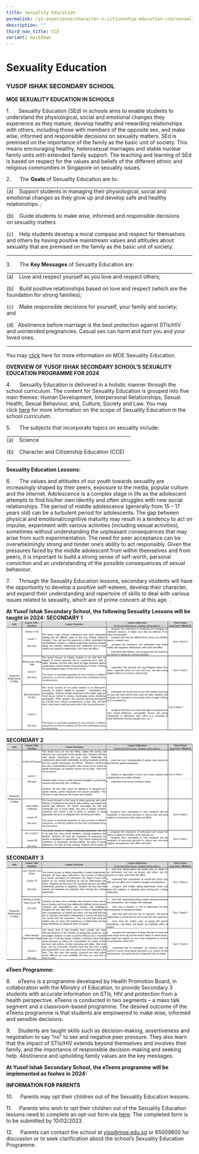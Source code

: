 ```yaml
---
title: Sexuality Education
permalink: /yi-experience/character-n-citizenship-education-cce/sexuality-education/
description: ""
third_nav_title: CCE
variant: markdown
---
```

# **Sexuality Education**

### YUSOF ISHAK SECONDARY SCHOOL

**MOE SEXUALITY EDUCATION IN SCHOOLS**

1.&nbsp; &nbsp; &nbsp;&nbsp;Sexuality Education (SEd) in schools aims to enable students to understand the physiological, social and emotional changes they experience as they mature, develop healthy and rewarding relationships with others, including those with members of the opposite sex, and make wise, informed and responsible decisions on sexuality matters. SEd is premised on the importance of the family as the basic unit of society. This means encouraging healthy, heterosexual marriages and stable nuclear family units with extended family support. The teaching and learning of SEd is based on respect for the values and beliefs of the different ethnic and religious communities in Singapore on sexuality issues. 
  

2.&nbsp; &nbsp; &nbsp; The&nbsp;**Goals**&nbsp;of Sexuality Education are to:

<table class="ives_tab_kosong" style="margin: 0px; outline: 0px; padding: 0px; border-collapse: collapse; border: 1px solid transparent; table-layout: fixed;"><tbody style="margin: 0px; outline: 0px; padding: 0px;"><tr style="margin: 0px; outline: 0px; padding: 0px;"><td style="margin: 0px; outline: 0px; padding: 0px 15px 15px 0px; vertical-align: top;">(a)&nbsp; &nbsp;&nbsp;Support students in managing their physiological, social and emotional changes as they grow up and develop safe and healthy relationships. ;</td></tr><tr style="margin: 0px; outline: 0px; padding: 0px;"><td style="margin: 0px; outline: 0px; padding: 0px 15px 15px 0px; vertical-align: top;">(b)&nbsp; &nbsp;&nbsp;Guide students to make wise, informed and responsible decisions on sexuality matters</td></tr><tr style="margin: 0px; outline: 0px; padding: 0px;"><td style="margin: 0px; outline: 0px; padding: 0px 15px 15px 0px; vertical-align: top;">(c)&nbsp; &nbsp;&nbsp;Help students develop a moral compass and respect for themselves and others by having positive mainstream values and attitudes about sexuality that are premised on the family as the basic unit of society. </td></tr></tbody></table>

3.&nbsp; &nbsp; &nbsp; The&nbsp;**Key Messages**&nbsp;of Sexuality Education are:

<table class="ives_tab_kosong" style="margin: 0px; outline: 0px; padding: 0px; border-collapse: collapse; border: 1px solid transparent; table-layout: fixed;"><tbody style="margin: 0px; outline: 0px; padding: 0px;"><tr style="margin: 0px; outline: 0px; padding: 0px;"><td style="margin: 0px; outline: 0px; padding: 0px 15px 15px 0px; vertical-align: top;">(a)&nbsp; &nbsp;&nbsp;Love and respect yourself as you love and respect others;</td></tr><tr style="margin: 0px; outline: 0px; padding: 0px;"><td style="margin: 0px; outline: 0px; padding: 0px 15px 15px 0px; vertical-align: top;">(b)&nbsp; &nbsp;&nbsp;Build positive relationships based on love and respect (which are the foundation for strong families);</td></tr><tr style="margin: 0px; outline: 0px; padding: 0px;"><td style="margin: 0px; outline: 0px; padding: 0px 15px 15px 0px; vertical-align: top;">(c)&nbsp; &nbsp;&nbsp;Make responsible decisions for yourself, your family and society; and</td></tr><tr style="margin: 0px; outline: 0px; padding: 0px;"><td style="margin: 0px; outline: 0px; padding: 0px 15px 15px 0px; vertical-align: top;">(d)&nbsp; &nbsp;Abstinence before marriage is the best protection against STIs/HIV and unintended pregnancies. Casual sex can harm and hurt you and your loved ones.</td></tr></tbody></table>

You may&nbsp;[click](https://go.gov.sg/moe-sexuality-education)&nbsp;here for more information on MOE Sexuality Education.

  

**OVERVIEW OF YUSOF ISHAK SECONDARY SCHOOL’S SEXUALITY EDUCATION PROGRAMME FOR 2024**

4.&nbsp; &nbsp; &nbsp; Sexuality Education is delivered in a holistic manner through the school curriculum.&nbsp;The content for Sexuality Education is grouped into five main themes: Human Development, Interpersonal Relationships, Sexual Health, Sexual Behaviour, and, Culture, Society and Law. You may click&nbsp;[here](https://go.gov.sg/moe-sexuality-education-scope)&nbsp;for more information on the scope of Sexuality Education in the school curriculum.

5.&nbsp; &nbsp; &nbsp; The subjects that incorporate topics on sexuality include:

<table class="ives_tab_kosong" style="margin: 0px; outline: 0px; padding: 0px; border-collapse: collapse; border: 1px solid transparent; table-layout: fixed;"><tbody style="margin: 0px; outline: 0px; padding: 0px;"><tr style="margin: 0px; outline: 0px; padding: 0px;"><td style="margin: 0px; outline: 0px; padding: 0px 15px 15px 0px; vertical-align: top;">(a)&nbsp; &nbsp; Science</td></tr><tr style="margin: 0px; outline: 0px; padding: 0px;"><td style="margin: 0px; outline: 0px; padding: 0px 15px 15px 0px; vertical-align: top;">(b)&nbsp; &nbsp; Character and Citizenship Education (CCE)</td></tr></tbody></table>

**Sexuality Education Lessons:**&nbsp;

6.&nbsp; &nbsp; &nbsp; The values and attitudes of our youth towards sexuality are increasingly shaped by their peers, exposure to the media, popular culture and the internet. Adolescence is a complex stage in life as the adolescent attempts to find his/her own identity and often struggles with new social relationships. The period of middle adolescence (generally from 15 – 17 years old) can be a turbulent period for adolescents. The gap between physical and emotional/cognitive maturity may result in a tendency to act on impulse, experiment with various activities (including sexual activities), sometimes without understanding the unpleasant consequences that may arise from such experimentation. The need for peer acceptance can be overwhelmingly strong and hinder one’s ability to act responsibly.  Given the pressures faced by the middle adolescent from within themselves and from peers, it is important to build a strong sense of self-worth, personal conviction and an understanding of the possible consequences of sexual behaviour. 

7.&nbsp; &nbsp; &nbsp; Through the Sexuality Education lessons, secondary students will have the opportunity to develop a positive self-esteem, develop their character, and expand their understanding and repertoire of skills to deal with various issues related to sexuality, which are of prime concern at this age. .&nbsp;

**At Yusof Ishak Secondary School, the following Sexuality Lessons will be taught in 2024:**
**SECONDARY 1**
![](/images/Sec1_2024.jpg)

**SECONDARY 2**
![](/images/Sec2_2024.jpg)

**SECONDARY 3**
![](/images/Sec3_2024.jpg)

**eTeen Programme:**

8.&nbsp; &nbsp; &nbsp;eTeens is a programme developed by Health Promotion Board, in collaboration with the Ministry of Education, to provide Secondary 3 students with accurate information on STIs, HIV and protection from a health perspective. eTeens is conducted in two segments – a mass talk segment and a classroom-based programme. The desired outcome of the eTeens programme is that students are empowered to make wise, informed and sensible decisions.

9.&nbsp; &nbsp; &nbsp;Students are taught skills such as decision-making, assertiveness and negotiation to say “no” to sex and negative peer pressure. They also learn that the impact of STIs/HIV extends beyond themselves and involves their family, and the importance of responsible decision-making and seeking help. Abstinence and upholding family values are the key messages.

**At Yusof Ishak Secondary School, the eTeens programme will be implemented as foolws in 2024:**



**INFORMATION FOR PARENTS**

10.&nbsp; &nbsp; &nbsp;Parents may opt their children out of the Sexuality Education lessons.

11.&nbsp; &nbsp; &nbsp;Parents who wish to opt their children out of the&nbsp;Sexuality Education lessons&nbsp;need to complete an opt-out form via&nbsp;[here](https://form.gov.sg/63c8dacc8de097001227456a).&nbsp;The completed form is to be submitted by 10/02/2023.

12.&nbsp; &nbsp; &nbsp;Parents can contact the school at yiss@moe.edu.sg or 65009800 for discussion or to seek clarification about the school’s Sexuality Education Programme.